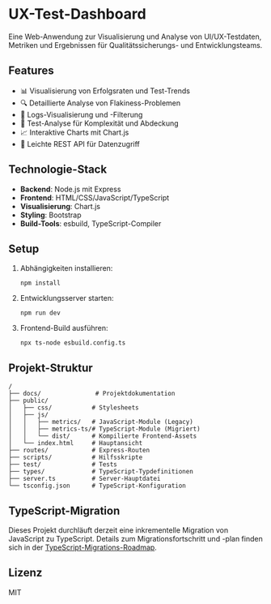 # UX-Test-Dashboard

Eine Web-Anwendung zur Visualisierung und Analyse von UI/UX-Testdaten, Metriken und Ergebnissen für Qualitätssicherungs- und Entwicklungsteams.

## Features

- 📊 Visualisierung von Erfolgsraten und Test-Trends
- 🔍 Detaillierte Analyse von Flakiness-Problemen
- 📝 Logs-Visualisierung und -Filterung
- 🧪 Test-Analyse für Komplexität und Abdeckung
- 📈 Interaktive Charts mit Chart.js
- 🚀 Leichte REST API für Datenzugriff

## Technologie-Stack

- **Backend**: Node.js mit Express
- **Frontend**: HTML/CSS/JavaScript/TypeScript
- **Visualisierung**: Chart.js
- **Styling**: Bootstrap
- **Build-Tools**: esbuild, TypeScript-Compiler

## Setup

1. Abhängigkeiten installieren:
   ```
   npm install
   ```

2. Entwicklungsserver starten:
   ```
   npm run dev
   ```

3. Frontend-Build ausführen:
   ```
   npx ts-node esbuild.config.ts
   ```

## Projekt-Struktur

```
/
├── docs/               # Projektdokumentation
├── public/            
│   ├── css/           # Stylesheets
│   ├── js/            
│   │   ├── metrics/   # JavaScript-Module (Legacy)
│   │   ├── metrics-ts/# TypeScript-Module (Migriert)
│   │   └── dist/      # Kompilierte Frontend-Assets
│   └── index.html     # Hauptansicht
├── routes/            # Express-Routen
├── scripts/           # Hilfsskripte
├── test/              # Tests
├── types/             # TypeScript-Typdefinitionen
├── server.ts          # Server-Hauptdatei
└── tsconfig.json      # TypeScript-Konfiguration
```

## TypeScript-Migration

Dieses Projekt durchläuft derzeit eine inkrementelle Migration von JavaScript zu TypeScript. Details zum Migrationsfortschritt und -plan finden sich in der [TypeScript-Migrations-Roadmap](docs/typescript-migration-roadmap.md).

## Lizenz

MIT

